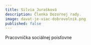 ```yaml
---
title: Silvia Jurašková
description: Členka Dozornej rady.
image: davat-je-viac-dobrovolnik.png
published: false
---
```

Pracovníčka sociálnej poisťovne
